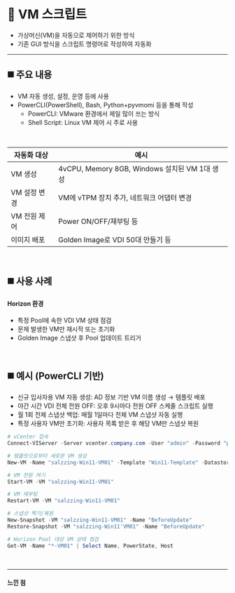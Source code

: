 # 📌 VM 스크립트
- 가상머신(VM)을 자동으로 제어하기 위한 방식
- 기존 GUI 방식을 스크립트 명령어로 작성하여 자동화

---

## ◼️ 주요 내용
- VM 자동 생성, 설정, 운영 등에 사용
- PowerCLI(PowerShell), Bash, Python+pyvmomi 등을 통해 작성
  - PowerCLI: VMware 환경에서 제일 많이 쓰는 방식
  - Shell Script: Linux VM 제어 시 주로 사용

<br>

|자동화 대상|예시|
|------|---|
|VM 생성|4vCPU, Memory 8GB, Windows 설치된 VM 1대 생성|
|VM 설정 변경|VM에 vTPM 장치 추가, 네트워크 어댑터 변경|
|VM 전원 제어|Power ON/OFF/재부팅 등|
|이미지 배포|Golden Image로 VDI 50대 만들기 등|

<br>

## ◼️ 사용 사례

#### Horizon 환경
- 특정 Pool에 속한 VDI VM 상태 점검
- 문제 발생한 VM만 재시작 또는 초기화
- Golden Image 스냅샷 후 Pool 업데이트 트리거

<br>

## ◼️ 예시 (PowerCLI 기반)
- 신규 입사자용 VM 자동 생성: AD 정보 기반 VM 이름 생성 → 템플릿 배포
- 야간 시간 VDI 전체 전원 OFF: 오후 9시마다 전원 OFF 스케줄 스크립트 실행
- 월 1회 전체 스냅샷 백업: 매월 1일마다 전체 VM 스냅샷 자동 실행
- 특정 사용자 VM만 초기화: 사용자 목록 받은 후 해당 VM만 스냅샷 복원
```powershell
# vCenter 접속
Connect-VIServer -Server vcenter.company.com -User "admin" -Password "password"

# 템플릿으로부터 새로운 VM 생성
New-VM -Name "salzzing-Win11-VM01" -Template "Win11-Template" -Datastore "Datastore1" -VMHost "ESXi01"

# VM 전원 켜기
Start-VM -VM "salzzing-Win11-VM01"

# VM 재부팅
Restart-VM -VM "salzzing-Win11-VM01"

# 스냅샷 찍기/복원
New-Snapshot -VM "salzzing-Win11-VM01" -Name "BeforeUpdate"
Restore-Snapshot -VM "salzzing-Win11'VM01" -Name "BeforeUpdate"

# Horizon Pool 대상 VM 상태 점검
Get-VM -Name "*-VM01" | Select Name, PowerState, Host
```

<br>

---
#### 느낀 점

